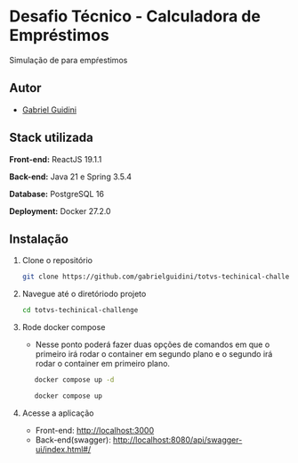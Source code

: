 
# Desafio Técnico - Calculadora de Empréstimos

Simulação de para empŕestimos 

## Autor
- [Gabriel Guidini](https://github.com/gabrielguidini)

## Stack utilizada

**Front-end:** ReactJS 19.1.1

**Back-end:** Java 21 e Spring 3.5.4

**Database:** PostgreSQL 16

**Deployment:** Docker 27.2.0

## Instalação

1. Clone o repositório
   ```bash
   git clone https://github.com/gabrielguidini/totvs-techinical-challenge.git

2. Navegue até o diretóriodo projeto
   ```bash
   cd totvs-techinical-challenge
   ```

3. Rode docker compose
   - Nesse ponto poderá fazer duas opções de comandos em que o primeiro irá rodar
   o container em segundo plano e o segundo irá rodar o container em primeiro plano.
   ```bash
      docker compose up -d
    ```
   ```bash
      docker compose up
    ```

4. Acesse a aplicação
   - Front-end: [http://localhost:3000](http://localhost:3000)
   - Back-end(swagger): [http://localhost:8080/api/swagger-ui/index.html#/](http://localhost:8080/api/swagger-ui/index.html#/)